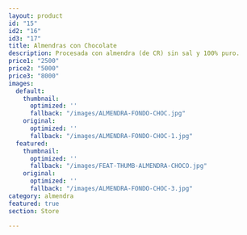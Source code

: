 ```yaml
---
layout: product
id: "15"
id2: "16"
id3: "17"
title: Almendras con Chocolate
description: Procesada con almendra (de CR) sin sal y 100% puro.
price1: "2500"
price2: "5000"
price3: "8000"
images:
  default:
    thumbnail:
      optimized: ''
      fallback: "/images/ALMENDRA-FONDO-CHOC.jpg"
    original:
      optimized: ''
      fallback: "/images/ALMENDRA-FONDO-CHOC-1.jpg"
  featured:
    thumbnail:
      optimized: ''
      fallback: "/images/FEAT-THUMB-ALMENDRA-CHOCO.jpg"
    original:
      optimized: ''
      fallback: "/images/ALMENDRA-FONDO-CHOC-3.jpg"
category: almendra
featured: true
section: Store

---
```

